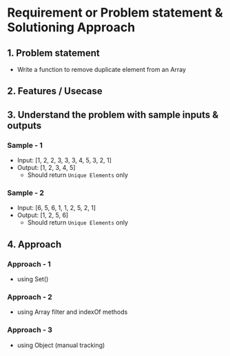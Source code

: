 # Requirement or Problem statement & Solutioning Approach

## 1. Problem statement

- Write a function to remove duplicate element from an Array

## 2. Features / Usecase

## 3. Understand the problem with sample inputs & outputs

### Sample - 1

- Input: [1, 2, 2, 3, 3, 3, 4, 5, 3, 2, 1]
- Output: [1, 2, 3, 4, 5]
  - Should return `Unique Elements` only

### Sample - 2

- Input: [6, 5, 6, 1, 1, 2, 5, 2, 1]
- Output: [1, 2, 5, 6]
  - Should return `Unique Elements` only

## 4. Approach

### Approach - 1

- using Set()

### Approach - 2

- using Array filter and indexOf methods

### Approach - 3

- using Object (manual tracking)
